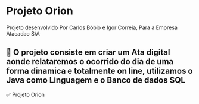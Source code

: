 <h1> Projeto Orion </h1>

<p> Projeto desenvolvido Por Carlos Bóbio e Igor Correia, Para a Empresa Atacadao S/A </p>



<h2>🛑 O projeto consiste em criar um Ata digital aonde relataremos o ocorrido do dia 
de uma forma dinamica e totalmente on line, utilizamos  o Java como Linguagem  e o 
Banco de dados SQL </h2>

<p>
✅ Projeto Orion <br>
</p>
